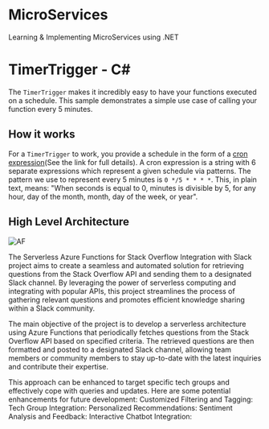 # MicroServices
Learning &amp; Implementing MicroServices using .NET 
# TimerTrigger - C<span>#</span>

The `TimerTrigger` makes it incredibly easy to have your functions executed on a schedule. This sample demonstrates a simple use case of calling your function every 5 minutes.

## How it works

For a `TimerTrigger` to work, you provide a schedule in the form of a [cron expression](https://en.wikipedia.org/wiki/Cron#CRON_expression)(See the link for full details). A cron expression is a string with 6 separate expressions which represent a given schedule via patterns. The pattern we use to represent every 5 minutes is `0 */5 * * * *`. This, in plain text, means: "When seconds is equal to 0, minutes is divisible by 5, for any hour, day of the month, month, day of the week, or year".

## High Level Architecture
![AF](https://github.com/rajahir01/MicroServices/assets/66768536/e76d767d-dca4-4763-9b53-6ea592b84953)

The Serverless Azure Functions for Stack Overflow Integration with Slack project aims to create a seamless and automated solution for retrieving questions from the Stack Overflow API and sending them to a designated Slack channel. By leveraging the power of serverless computing and integrating with popular APIs, this project streamlines the process of gathering relevant questions and promotes efficient knowledge sharing within a Slack community.

The main objective of the project is to develop a serverless architecture using Azure Functions that periodically fetches questions from the Stack Overflow API based on specified criteria. The retrieved questions are then formatted and posted to a designated Slack channel, allowing team members or community members to stay up-to-date with the latest inquiries and contribute their expertise.

 This approach can be enhanced to target specific tech groups and effectively cope with queries and updates. Here are some potential enhancements for future development:
Customized Filtering and Tagging:
Tech Group Integration: 
Personalized Recommendations: 
Sentiment Analysis and Feedback: 
Interactive Chatbot Integration: 

